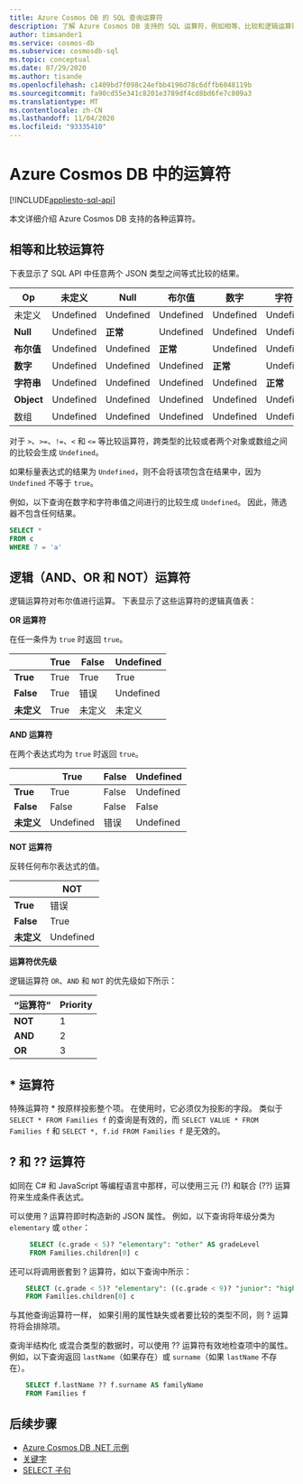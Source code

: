 ```yaml
---
title: Azure Cosmos DB 的 SQL 查询运算符
description: 了解 Azure Cosmos DB 支持的 SQL 运算符，例如相等、比较和逻辑运算符。
author: timsander1
ms.service: cosmos-db
ms.subservice: cosmosdb-sql
ms.topic: conceptual
ms.date: 07/29/2020
ms.author: tisande
ms.openlocfilehash: c1409bd7f098c24efbb4196d78c6dffb6048119b
ms.sourcegitcommit: fa90cd55e341c8201e3789df4cd8bd6fe7c809a3
ms.translationtype: MT
ms.contentlocale: zh-CN
ms.lasthandoff: 11/04/2020
ms.locfileid: "93335410"
---
```

# <a name="operators-in-azure-cosmos-db"></a>Azure Cosmos DB 中的运算符
[!INCLUDE[appliesto-sql-api](includes/appliesto-sql-api.md)]

本文详细介绍 Azure Cosmos DB 支持的各种运算符。

## <a name="equality-and-comparison-operators"></a>相等和比较运算符

下表显示了 SQL API 中任意两个 JSON 类型之间等式比较的结果。

| **Op** | 未定义  | **Null** | **布尔值** | **数字** | **字符串** | **Object** | 数组  |
|---|---|---|---|---|---|---|---|
| 未定义  | Undefined | Undefined | Undefined | Undefined | Undefined | Undefined | Undefined |
| **Null** | Undefined | **正常** | Undefined | Undefined | Undefined | Undefined | Undefined |
| **布尔值** | Undefined | Undefined | **正常** | Undefined | Undefined | Undefined | Undefined |
| **数字** | Undefined | Undefined | Undefined | **正常** | Undefined | Undefined | Undefined |
| **字符串** | Undefined | Undefined | Undefined | Undefined | **正常** | Undefined | Undefined |
| **Object** | Undefined | Undefined | Undefined | Undefined | Undefined | **正常** | Undefined |
| 数组  | Undefined | Undefined | Undefined | Undefined | Undefined | Undefined | **正常** |

对于 `>`、`>=`、`!=`、`<` 和 `<=` 等比较运算符，跨类型的比较或者两个对象或数组之间的比较会生成 `Undefined`。  

如果标量表达式的结果为 `Undefined`，则不会将该项包含在结果中，因为 `Undefined` 不等于 `true`。

例如，以下查询在数字和字符串值之间进行的比较生成 `Undefined`。 因此，筛选器不包含任何结果。

```sql
SELECT *
FROM c
WHERE 7 = 'a'
```

## <a name="logical-and-or-and-not-operators"></a>逻辑（AND、OR 和 NOT）运算符

逻辑运算符对布尔值进行运算。 下表显示了这些运算符的逻辑真值表：

**OR 运算符**

在任一条件为 `true` 时返回 `true`。

|  | **True** | **False** | **Undefined** |
| --- | --- | --- | --- |
| **True** |True |True |True |
| **False** |True |错误 |Undefined |
| **未定义** |True |未定义 |未定义 |

**AND 运算符**

在两个表达式均为 `true` 时返回 `true`。

|  | **True** | **False** | **Undefined** |
| --- | --- | --- | --- |
| **True** |True |False |Undefined |
| **False** |False |False |False |
| **未定义** |Undefined |错误 |Undefined |

**NOT 运算符**

反转任何布尔表达式的值。

|  | **NOT** |
| --- | --- |
| **True** |错误 |
| **False** |True |
| **未定义** |Undefined |

**运算符优先级**

逻辑运算符 `OR`、`AND` 和 `NOT` 的优先级如下所示：

| **“运算符”** | **Priority** |
| --- | --- |
| **NOT** |1 |
| **AND** |2 |
| **OR** |3 |

## <a name="-operator"></a>* 运算符

特殊运算符 * 按原样投影整个项。 在使用时，它必须仅为投影的字段。 类似于 `SELECT * FROM Families f` 的查询是有效的，而 `SELECT VALUE * FROM Families f` 和 `SELECT *, f.id FROM Families f` 是无效的。

## <a name="-and--operators"></a>? 和 ?? 运算符

如同在 C# 和 JavaScript 等编程语言中那样，可以使用三元 (?) 和联合 (??) 运算符来生成条件表达式。

可以使用 ? 运算符即时构造新的 JSON 属性。 例如，以下查询将年级分类为 `elementary` 或 `other`：

```sql
     SELECT (c.grade < 5)? "elementary": "other" AS gradeLevel
     FROM Families.children[0] c
```

还可以将调用嵌套到 ? 运算符，如以下查询中所示： 

```sql
    SELECT (c.grade < 5)? "elementary": ((c.grade < 9)? "junior": "high") AS gradeLevel
    FROM Families.children[0] c
```

与其他查询运算符一样， 如果引用的属性缺失或者要比较的类型不同，则 ? 运算符将会排除项。

查询半结构化 或混合类型的数据时，可以使用 ?? 运算符有效地检查项中的属性。 例如，以下查询返回 `lastName`（如果存在）或 `surname`（如果 `lastName` 不存在）。

```sql
    SELECT f.lastName ?? f.surname AS familyName
    FROM Families f
```

## <a name="next-steps"></a>后续步骤

- [Azure Cosmos DB .NET 示例](https://github.com/Azure/azure-cosmos-dotnet-v3)
- [关键字](sql-query-keywords.md)
- [SELECT 子句](sql-query-select.md)
